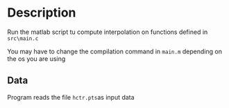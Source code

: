 # Description

Run the matlab script tu compute interpolation on functions defined in `src\main.c`

You may have to change the compilation command in `main.m` depending on the os you are using

## Data

Program reads the file `hctr.pts`as input data
